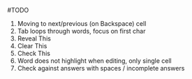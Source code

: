 #TODO

1. Moving to next/previous (on Backspace) cell
2. Tab loops through words, focus on first char
3. Reveal This
4. Clear This
5. Check This
6. Word does not highlight when editing, only single cell
7. Check against answers with spaces / incomplete answers
